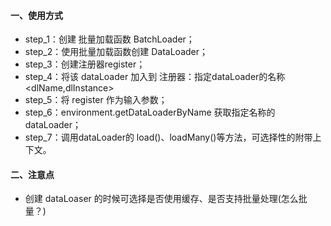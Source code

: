 #### 一、使用方式

- step_1：创建 批量加载函数 BatchLoader；
- step_2：使用批量加载函数创建 DataLoader；
- step_3：创建注册器register；
- step_4：将该 dataLoader 加入到 注册器：指定dataLoader的名称<dlName,dlInstance>
- step_5：将 register 作为输入参数；
- step_6：environment.getDataLoaderByName 获取指定名称的 dataLoader；
- step_7：调用dataLoader的 load()、loadMany()等方法，可选择性的附带上下文。


#### 二、注意点

- 创建 dataLoaser 的时候可选择是否使用缓存、是否支持批量处理(怎么批量？)